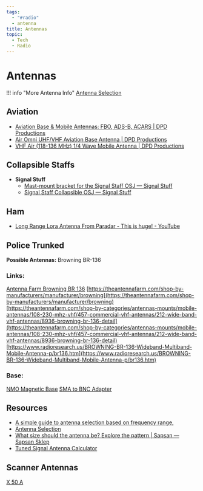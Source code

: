```yaml
---
tags:
  - "#radio"
  - antenna
title: Antennas
topic:
  - Tech
  - Radio
---
```

# Antennas
!!! info "More Antenna Info"
	[Antenna Selection](antenna_selection.md)

## Aviation
- [Aviation Base & Mobile Antennas: FBO, ADS-B, ACARS | DPD Productions](https://dpdproductions.com/collections/aviation-base-mobile-antennas)
- [Air Omni UHF/VHF Aviation Base Antenna | DPD Productions](https://dpdproductions.com/collections/aviation-base-mobile-antennas/products/air-omni-uhf-vhf-base-antenna)
- [VHF Air (118-136 MHz) 1/4 Wave Mobile Antenna | DPD Productions](https://dpdproductions.com/collections/aviation-base-mobile-antennas/products/vhf-air-118-136-mhz-1-4-wave-mobile-antenna)
## **Collapsible** Staffs
- **Signal Stuff**
	- [Mast-mount bracket for the Signal Staff OSJ — Signal Stuff](https://signalstuff.com/product/mast-mount-bracket-for-the-signal-staff-osj/)
	- [Signal Staff Collapsible OSJ — Signal Stuff](https://signalstuff.com/product/signal-staff-osj/)
## Ham
- [Long Range Lora Antenna From Paradar - This is huge! - YouTube](https://www.youtube.com/watch?v=zkP5VSi2k5g)
## Police Trunked
**Possible Antennas:**
Browning BR-136

### **Links:**
[Antenna Farm Browning BR 136](https://theantennafarm.com/shop-by-categories/antennas-mounts/mobile-antennas/108-230-mhz-vhf/457-commercial-vhf-antennas/212-wide-band-vhf-antennas/8936-browning-br-136-detail)
[https://theantennafarm.com/shop-by-manufacturers/manufacturer/browning](https://theantennafarm.com/shop-by-manufacturers/manufacturer/browning)
[https://theantennafarm.com/shop-by-categories/antennas-mounts/mobile-antennas/108-230-mhz-vhf/457-commercial-vhf-antennas/212-wide-band-vhf-antennas/8936-browning-br-136-detail](https://theantennafarm.com/shop-by-categories/antennas-mounts/mobile-antennas/108-230-mhz-vhf/457-commercial-vhf-antennas/212-wide-band-vhf-antennas/8936-browning-br-136-detail)
[https://www.radioresearch.us/BROWNING-BR-136-Wideband-Multiband-Mobile-Antenna-p/br136.htm](https://www.radioresearch.us/BROWNING-BR-136-Wideband-Multiband-Mobile-Antenna-p/br136.htm)  

### **Base:**  
[NMO Magnetic Base](https://www.amazon.com/HYS-Universal-Magnetic-Connector-Transceiver/dp/B08D3RTKHX/ref=sr_1_3?crid=2SUR4E8ZHPCXF&dib=eyJ2IjoiMSJ9.R1vQFbGsSe71AUw2FjQH6TuOtL3uvrLNPqrWF5RgNOr0dwPOWTRE7eeKmWV5z5sAjha9yg9gvU1kpYbHLpHbE8Jt95-bTtdFuSLK8XSGeWZHzXVD7Hq1l2syGLcgK2OSHgdOzGoCtmbxJelhqzgk8Jn5KITCsHYC7mW83iGev4T1x1FQUb3RNdQhGuYXw4RSnIcqjiHzVcdFbQG21RAH3o48vfqKOt-qXEhpKoHQ4FA.epbUAYZh52DvjokSZlVSuz0I0BlBPO-57uBVQyRCz8U&dib_tag=se&keywords=nmo+magnetic+base+sma+female&qid=1710377117&sprefix=nmo+base+sma%2Caps%2C116&sr=8-3)
[SMA to BNC Adapter](https://www.amazon.com/SUPERBAT-Applications-Antennas-Wireless-External/dp/B086JJBMW1/ref=sr_1_6?crid=1TR1BN1D6S59R&dib=eyJ2IjoiMSJ9.2pQEn9ryG3Hh7DZRCUcLX9LzVfgBupK_08FfwgejbADAA3vW6NF291JahjbgB6GaCm7KHgdJmCR-34cDIcyxgdbhgEIWnZEe_05hhD57n0IfIyPf8YbDtwlL5fH0vWYVZquv7jnPaPQ6hn1KQb3V527k7HZfHm3i2eYsmJea6OKrQSvpiw34vswAEwryoMWwcaKz6JS6q_Wef9ybEKD9Nij1qUb6xFATp_30QZLSXAE.0JzHZOLnJZxYctXEx6z3tF2Ef_t9HAGqqewFd3BdzKc&dib_tag=se&keywords=bnc%2Bto%2Bsma&qid=1710377168&sprefix=bnc%2Bto%2Bsma%2Caps%2C111&sr=8-6&th=1)
## Resources
- [A simple guide to antenna selection based on frequency range,](https://www.ahsystems.com/articles/antenna-selection.php)
- [Antenna Selection](https://www.ahsystems.com/articles/Antenna-Selection.pdf)
- [What size should the antenna be? Explore the pattern | Sapsan — Sapsan Sklep](https://sapsan-sklep.pl/en/blogs/artykuly/dlugosc-anteny-a-czestotliwosc-odbioru-sygnalu#:~:text=The%20wavelength%20is%20calculated%20by,antenna%20will%20be%202.06%20m.)
- [Tuned Signal Antenna Calculator](http://www.tunedsignal.com/TS-antenna-calc.html)
## **Scanner Antennas**
[X 50 A](https://www.diamondantenna.net/x50a.html)






